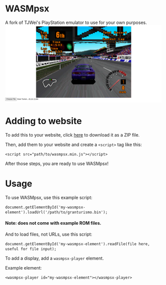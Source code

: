 # WASMpsx
A fork of TJWei's PlayStation emulator to use for your own purposes.
![Screenshot](/screenshots/turismo.png)

# Adding to website
To add this to your website, click [here](http://download-wasmpsx.glitch.me/) to download it as a ZIP file.

Then, add them to your website and create a ```<script>``` tag like this:

 ```
 <script src="path/to/wasmpsx.min.js"></script>
 ```

After those steps, you are ready to use WASMpsx!


# Usage
To use WASMpsx, use this example script:

```
document.getElementById('my-wasmpsx-element').loadUrl('/path/to/granturismo.bin');
```

#### Note: does not come with example ROM files.

And to load files, not URLs, use this script:

```
document.getElementById('my-wasmpsx-element').readFile(file here, useful for file input);
```

To add a display, add a ```wasmpsx-player``` element.

Example element:
```
<wasmpsx-player id="my-wasmpsx-element"></wasmpsx-player>
```
